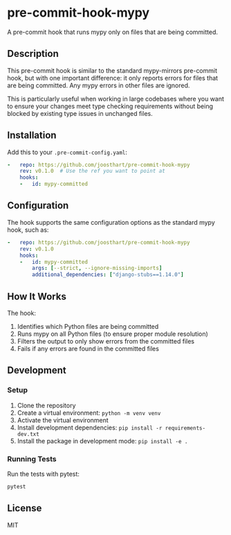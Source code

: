 # pre-commit-hook-mypy

A pre-commit hook that runs mypy only on files that are being committed.

## Description

This pre-commit hook is similar to the standard mypy-mirrors pre-commit hook, but with one important difference: it only reports errors for files that are being committed. Any mypy errors in other files are ignored.

This is particularly useful when working in large codebases where you want to ensure your changes meet type checking requirements without being blocked by existing type issues in unchanged files.

## Installation

Add this to your `.pre-commit-config.yaml`:

```yaml
-   repo: https://github.com/joosthart/pre-commit-hook-mypy
    rev: v0.1.0  # Use the ref you want to point at
    hooks:
    -   id: mypy-committed
```

## Configuration

The hook supports the same configuration options as the standard mypy hook, such as:

```yaml
-   repo: https://github.com/joosthart/pre-commit-hook-mypy
    rev: v0.1.0
    hooks:
    -   id: mypy-committed
        args: [--strict, --ignore-missing-imports]
        additional_dependencies: ["django-stubs==1.14.0"]
```

## How It Works

The hook:
1. Identifies which Python files are being committed
2. Runs mypy on all Python files (to ensure proper module resolution)
3. Filters the output to only show errors from the committed files
4. Fails if any errors are found in the committed files

## Development

### Setup

1. Clone the repository
2. Create a virtual environment: `python -m venv venv`
3. Activate the virtual environment
4. Install development dependencies: `pip install -r requirements-dev.txt`
5. Install the package in development mode: `pip install -e .`

### Running Tests

Run the tests with pytest:

```bash
pytest
```

## License

MIT 